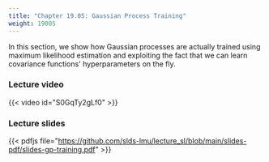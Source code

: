 ```yaml
---
title: "Chapter 19.05: Gaussian Process Training"
weight: 19005
---
```

In this section, we show how Gaussian processes are actually trained using maximum likelihood estimation and exploiting the fact that we can learn covariance functions' hyperparameters on the fly.

<!--more-->

### Lecture video

{{< video id="S0GqTy2gLf0" >}}

### Lecture slides

{{< pdfjs file="https://github.com/slds-lmu/lecture_sl/blob/main/slides-pdf/slides-gp-training.pdf" >}}
